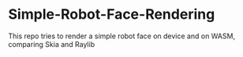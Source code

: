 # Simple-Robot-Face-Rendering
This repo tries to render a simple robot face on device and on WASM, comparing Skia and Raylib
